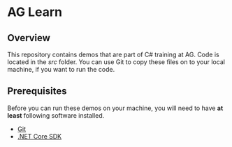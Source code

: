 # AG Learn

## Overview

This repository contains demos that are part of C# training at AG. Code is located in the _src_ folder. You can use Git to copy these files on to your local machine, if you want to run the code.

## Prerequisites

Before you can run these demos on your machine, you will need to have __at least__ following software installed.

* [Git](https://git-scm.com/downloads)
* [.NET Core SDK](https://dotnet.microsoft.com/download)